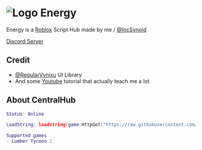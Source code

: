 
# ![Logo](https://cdn.discordapp.com/attachments/1038465796361429075/1039546494887407697/icons8-conflict-30.png) Energy

Energy is a [Roblox](roblox.com) Script Hub made by me / [@IncSynoid](https://github.com/incSynoid)

[Discord Server](https://dsc.gg/energysoftware)

## Credit

 - [@RegularVynixu](https://github.com/RegularVynixu) UI Library
 - And some [Youtube](https://youtube.com) tutorial that actually teach me a lot

## About CentralHub

```lua
Status: Online
```
```Lua
LoadString: loadstring(game:HttpGet("https://raw.githubusercontent.com/incSynoid/Energy/main/Script/Loader.lua"))()
```
```lua
Supported games
- Lumber Tycoon 2
```
